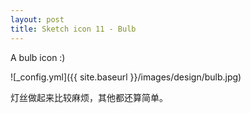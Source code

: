 ```yaml
---
layout: post
title: Sketch icon 11 - Bulb
---
```


A bulb icon :)

![_config.yml]({{ site.baseurl }}/images/design/bulb.jpg)

灯丝做起来比较麻烦，其他都还算简单。